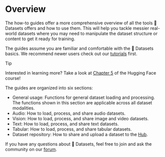 # Overview

The how-to guides offer a more comprehensive overview of all the tools 🤗 Datasets offers and how to use them. This will help you tackle messier real-world datasets where you may need to manipulate the dataset structure or content to get it ready for training.

The guides assume you are familiar and comfortable with the 🤗 Datasets basics. We recommend newer users check out our [tutorials](tutorial) first.

> [!TIP]
> Interested in learning more? Take a look at [Chapter 5](https://huggingface.co/course/chapter5/1?fw=pt) of the Hugging Face course!

The guides are organized into six sections:

- <span class="underline decoration-sky-400 decoration-2 font-semibold">General usage</span>: Functions for general dataset loading and processing. The functions shown in this section are applicable across all dataset modalities.
- <span class="underline decoration-pink-400 decoration-2 font-semibold">Audio</span>: How to load, process, and share audio datasets.
- <span class="underline decoration-yellow-400 decoration-2 font-semibold">Vision</span>: How to load, process, and share image and video datasets.
- <span class="underline decoration-green-400 decoration-2 font-semibold">Text</span>: How to load, process, and share text datasets.
- <span class="underline decoration-orange-400 decoration-2 font-semibold">Tabular</span>: How to load, process, and share tabular datasets.
- <span class="underline decoration-indigo-400 decoration-2 font-semibold">Dataset repository</span>: How to share and upload a dataset to the <a href="https://huggingface.co/datasets">Hub</a>.

If you have any questions about 🤗 Datasets, feel free to join and ask the community on our [forum](https://discuss.huggingface.co/c/datasets/10).
